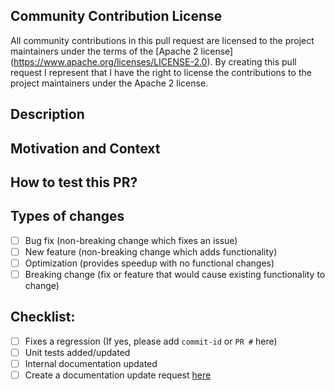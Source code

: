 ## Community Contribution License
All community contributions in this pull request are licensed to the project maintainers
under the terms of the [Apache 2 license] (https://www.apache.org/licenses/LICENSE-2.0). 
By creating this pull request I represent that I have the right to license the 
contributions to the project maintainers under the Apache 2 license.

## Description


## Motivation and Context


## How to test this PR?


## Types of changes
- [ ] Bug fix (non-breaking change which fixes an issue)
- [ ] New feature (non-breaking change which adds functionality)
- [ ] Optimization (provides speedup with no functional changes)
- [ ] Breaking change (fix or feature that would cause existing functionality to change)

## Checklist:
- [ ] Fixes a regression (If yes, please add `commit-id` or `PR #` here)
- [ ] Unit tests added/updated
- [ ] Internal documentation updated
- [ ] Create a documentation update request [here](https://github.com/minio/docs/issues/new?label=doc-change,title=Doc+Updated+Needed+For+PR+github.com%2fminio%2fmc%2fpull%2fNNNNN)
